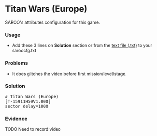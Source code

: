 # Titan Wars (Europe)

SAROO's attributes configuration for this game.

### Usage

- Add these 3 lines on **Solution** section or from the [text file (.txt)](./config.txt) to your saroocfg.txt

### Problems

- It does glitches the video before first mission/level/stage.

### Solution

<pre># Titan Wars (Europe)
[T-15911H50V1.000]
sector_delay=1000</pre>

### Evidence

TODO Need to record video

